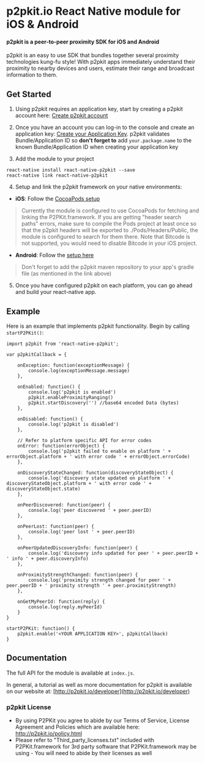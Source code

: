 # p2pkit.io React Native module for iOS & Android

#### p2pkit is a peer-to-peer proximity SDK for iOS and Android

p2pkit is an easy to use SDK that bundles together several proximity technologies kung-fu style! With p2pkit apps immediately understand their proximity to nearby devices and users, estimate their range and broadcast information to them.


## Get Started

1. Using p2pkit requires an application key, start by creating a p2pkit account here:
[Create p2pkit account](http://p2pkit.io/signup.html)

2. Once you have an account you can log-in to the console and create an application key: [Create your Application Key](https://p2pkit-console.uepaa.ch/login). p2pkit validates Bundle/Application ID so <strong>don't forget to</strong> add ``your.package.name`` to the known Bundle/Application ID when creating your application key

3. Add the module to your project
```
react-native install react-native-p2pkit --save
react-native link react-native-p2pkit
```

4. Setup and link the p2pkit framework on your native environments:
  * <strong>iOS</strong>: Follow the [CocoaPods setup](http://p2pkit.io/developer/get-started/ios/#signup)
> Currently the module is configured to use CocoaPods for fetching and linking the P2PKit.framework. If you are getting "header search paths" errors, make sure to compile the Pods project at least once so that the p2pkit headers will be exported to ./Pods/Headers/Public, the module is configured to search for them there. Note that Bitcode is not supported, you would need to disable Bitcode in your iOS project.
  
  * <strong>Android</strong>: Follow the [setup here](http://p2pkit.io/developer/get-started/android/)
> Don't forget to add the p2pkit maven repository to your app's gradle file (as mentioned in the link above)

5. Once you have configured p2pkit on each platform, you can go ahead and build your react-native app.

## Example

Here is an example that implements p2pkit functionality. Begin by calling <code>startP2PKit()</code>:

```
import p2pkit from 'react-native-p2pkit';

var p2pkitCallback = {

    onException: function(exceptionMessage) {
        console.log(exceptionMessage.message)
    },

    onEnabled: function() {
        console.log('p2pkit is enabled')
        p2pkit.enableProximityRanging()
        p2pkit.startDiscovery('') //base64 encoded Data (bytes)
    },

    onDisabled: function() {
        console.log('p2pkit is disabled')
    },

    // Refer to platform specific API for error codes
    onError: function(errorObject) {
        console.log('p2pkit failed to enable on platform ' + errorObject.platform + ' with error code ' + errorObject.errorCode)
    },

    onDiscoveryStateChanged: function(discoveryStateObject) {
        console.log('discovery state updated on platform ' + discoveryStateObject.platform + ' with error code ' + discoveryStateObject.state)
    },

    onPeerDiscovered: function(peer) {
        console.log('peer discovered ' + peer.peerID)
    },

    onPeerLost: function(peer) {
        console.log('peer lost ' + peer.peerID)
    },

    onPeerUpdatedDiscoveryInfo: function(peer) {
        console.log('discovery info updated for peer ' + peer.peerID + ' info ' + peer.discoveryInfo)
    },

    onProximityStrengthChanged: function(peer) {
        console.log('proximity strength changed for peer ' + peer.peerID + ' proximity strength ' + peer.proximityStrength)
    },

    onGetMyPeerId: function(reply) {
        console.log(reply.myPeerId)
    }
}

startP2PKit: function() {
    p2pkit.enable('<YOUR APPLICATION KEY>', p2pkitCallback)
}
```

## Documentation
The full API for the module is available at <code>index.js</code>.

In general, a tutorial as well as more documentation for p2pkit is available on our website at:
[http://p2pkit.io/developer](http://p2pkit.io/developer)

### p2pkit License
* By using P2PKit you agree to abide by our Terms of Service, License Agreement and Policies which are available here: http://p2pkit.io/policy.html
* Please refer to "Third_party_licenses.txt" included with P2PKit.framework for 3rd party software that P2PKit.framework may be using - You will need to abide by their licenses as well
